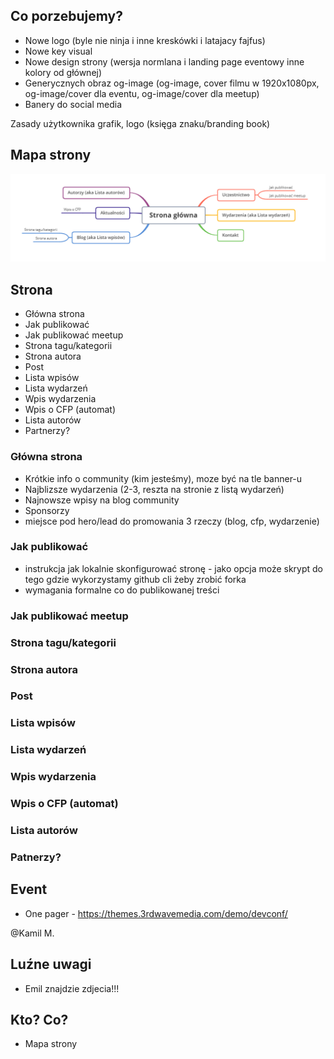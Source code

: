 ## Co porzebujemy?

- Nowe logo (byle nie ninja i inne kreskówki i latajacy fajfus)
- Nowe key visual
- Nowe design strony (wersja normlana i landing page eventowy inne kolory od głównej)
- Generycznych obraz og-image (og-image, cover filmu w 1920x1080px, og-image/cover dla eventu, og-image/cover dla meetup)
- Banery do social media

Zasady użytkownika grafik, logo (księga znaku/branding book)

## Mapa strony

![site map](site_map.png "Site map")

## Strona

- Główna strona
- Jak publikować
- Jak publikować meetup
- Strona tagu/kategorii
- Strona autora
- Post
- Lista wpisów
- Lista wydarzeń
- Wpis wydarzenia
- Wpis o CFP (automat)
- Lista autorów
- Partnerzy?

### Główna strona
- Krótkie info o community (kim jesteśmy), moze być na tle banner-u
- Najblizsze wydarzenia (2-3, reszta na stronie z listą wydarzeń)
- Najnowsze wpisy na blog community
- Sponsorzy
- miejsce pod hero/lead do promowania 3 rzeczy (blog, cfp, wydarzenie)

### Jak publikować

- instrukcja jak lokalnie skonfigurować stronę - jako opcja może skrypt do tego gdzie wykorzystamy github cli żeby zrobić forka
- wymagania formalne co do publikowanej treści

### Jak publikować meetup


### Strona tagu/kategorii


### Strona autora


### Post


### Lista wpisów


### Lista wydarzeń


### Wpis wydarzenia


### Wpis o CFP (automat)


### Lista autorów


### Patnerzy?


## Event

- One pager - https://themes.3rdwavemedia.com/demo/devconf/

@Kamil M.

## Luźne uwagi

- Emil znajdzie zdjecia!!!

## Kto? Co?

- Mapa strony

